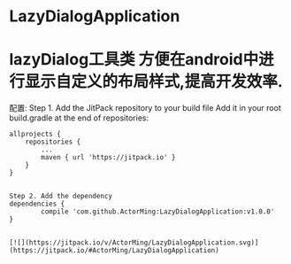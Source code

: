 # LazyDialogApplication
lazyDialog工具类
   方便在android中进行显示自定义的布局样式,提高开发效率.
   ===========

配置:
    Step 1. Add the JitPack repository to your build file
    Add it in your root build.gradle at the end of repositories:

    allprojects {
		repositories {
			...
			maven { url 'https://jitpack.io' }
		}
	}


    Step 2. Add the dependency
    dependencies {
	        compile 'com.github.ActorMing:LazyDialogApplication:v1.0.0'
	}


    [![](https://jitpack.io/v/ActorMing/LazyDialogApplication.svg)](https://jitpack.io/#ActorMing/LazyDialogApplication)
    

